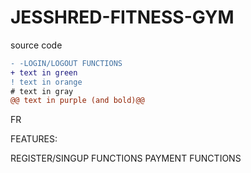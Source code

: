 # JESSHRED-FITNESS-GYM
source code
```diff
- -LOGIN/LOGOUT FUNCTIONS
+ text in green
! text in orange
# text in gray
@@ text in purple (and bold)@@
```
FR

FEATURES: 


REGISTER/SINGUP FUNCTIONS
PAYMENT FUNCTIONS


